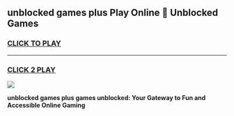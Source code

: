 
## unblocked games plus Play Online 👋 Unblocked Games
<h3>
<a href="https://premium.freeplayer.one?title=unblocked_games_plus&ref=19F">CLICK TO PLAY</a></h3>
<hr>

<h3>
<a href="https://premium.freeplayer.one?title=unblocked_games_plus&ref=19F">CLICK 2 PLAY</a>
  
</h3>

<a href="https://premium.freeplayer.one?title=unblocked_games_plus&ref=19F"><img src="https://clearcache.store/games.png"></a>


**unblocked games plus games unblocked: Your Gateway to Fun and Accessible Online Gaming**
